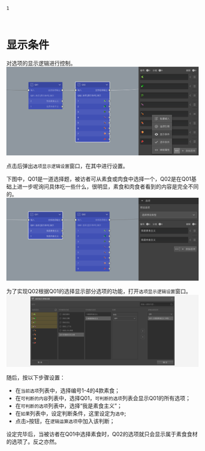 ```index
1
```
```tag

```
```summary

```
# 显示条件
对选项的显示逻辑进行控制。
<img src='../../assets/snapshots/node-setting/answer-choices/display-logic/node-Q02.png'>

点击后弹出`选项显示逻辑设置`窗口，在其中进行设置。

下图中，Q01是一道选择题，被访者可从素食或肉食中选择一个，Q02是在Q01基础上进一步呢询问具体吃一些什么，很明显，素食和肉食者看到的内容是完全不同的。
<img src='../../assets/snapshots/node-setting/answer-choices/display-logic/node-Q01.png'>

为了实现Q02根据Q01的选择显示部分选项的功能，打开`选项显示逻辑设置`窗口。
<img src='../../assets/snapshots/node-setting/answer-choices/display-logic/popup.png'>

随后，按以下步骤设置：
+ 在`当前选项`列表中，选择编号1-4的4款素食；
+ 在`可判断的内容`列表中，选择Q01，`可判断的选项`列表会显示Q01的所有选项；
+ 在`可判断的选项`列表中，选择“我是素食主义”；
+ 在`如果`列表中，设定判断条件，这里设定为`选中`;
+ 点击`>`按钮，在`逻辑运算选项`中加入该判断；

设定完毕后，当被访者在Q01中选择素食时，Q02的选项就只会显示属于素食食材的选项了。反之亦然。